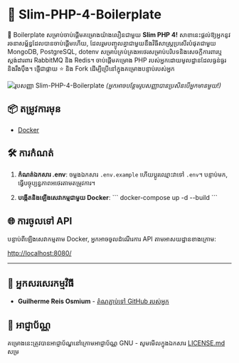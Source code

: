 # 🚀 Slim-PHP-4-Boilerplate

🚀 Boilerplate សម្រាប់ចាប់ផ្ដើមគម្រោងយ៉ាងលឿនជាមួយ **Slim PHP 4!** សាខា​នេះផ្តល់ឱ្យអ្នកនូវរចនាសម្ព័ន្ធដែលបានចាប់ផ្ដើមហើយ, ដែលរួមបញ្ចូលគ្នាជាមួយនឹងវិធីសាស្ត្រប្រសើរបំផុតជាមួយ MongoDB, PostgreSQL, dotenv សម្រាប់គ្រប់គ្រងអថេរសម្រាប់បរិបទនិងសេចក្ដីការពារឬស្តង់ដារពារ RabbitMQ និង Redis។ ចាប់ផ្ដើមគម្រោង PHP របស់អ្នកដោយមូលដ្ឋានដែលធ្ងន់ធ្ងរនិងរឹងប៉ឹង។ ផ្ញើជាផ្កាយ ⭐ និង Fork ដើម្បីប្រើនៅក្នុងគម្រោងបន្ទាប់របស់អ្នក

![រូបសញ្ញា Slim-PHP-4-Boilerplate](https://avatars.githubusercontent.com/u/18685227?v=4)
*(អ្នកអាចបន្ថែមរូបសញ្ញាបានប្រសិនបើអ្នកមានមួយ!)*

## 📦 តម្រូវការមុន

- [Docker](https://www.docker.com/get-started)

## 🛠️ ការកំណត់

1. **កំណត់ឯកសារ .env**: ចម្លងឯកសារ `.env.example` ហើយប្ដូរឈ្មោះវា​ទៅ `.env`។ បន្ទាប់មក, ធ្វើបច្ចុប្បន្នភាពអថេរតាមតម្រូវការ។

2. **បង្កើតនិងឡើងសេវាកម្មជាមួយ Docker**:
\```
docker-compose up -d --build
\```

## 🌐 ការចូលទៅ API

បន្ទាប់ពីឡើងសេវាកម្មតាម Docker, អ្នកអាចចូលដំណើរការ API តាមអាសយដ្ឋានខាងក្រោម:

[http://localhost:8080/](http://localhost:8080/)

---

## 🤖 អ្នកសរសេរកម្មវិធី

- **Guilherme Reis Osmium** - [តំណភ្ជាប់ទៅ GitHub របស់អ្នក](https://github.com/guilhermeosmium)

## 📄 អាជ្ញាប័ណ្ណ

គម្រោងនេះត្រូវបានអាជ្ញាប័ណ្ឌនៅក្រោមអាជ្ញាប័ណ្ណ GNU - សូមមើលក្នុងឯកសារ [LICENSE.md](LICENSE.md) សម្រ
